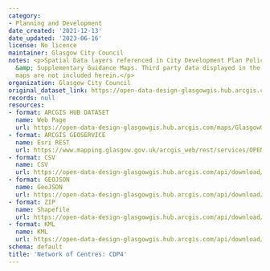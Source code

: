 ```yaml
---
category:
- Planning and Development
date_created: '2021-12-13'
date_updated: '2023-06-16'
license: No licence
maintainer: Glasgow City Council
notes: <p>Spatial Data layers referenced in City Development Plan Policy and Proposals
  &amp; Supplementary Guidance Maps. Third party data displayed in the above mentioned
  maps are not included herein.</p>
organization: Glasgow City Council
original_dataset_link: https://open-data-design-glasgowgis.hub.arcgis.com/maps/GlasgowGIS::network-of-centres-cdp4
records: null
resources:
- format: ARCGIS HUB DATASET
  name: Web Page
  url: https://open-data-design-glasgowgis.hub.arcgis.com/maps/GlasgowGIS::network-of-centres-cdp4
- format: ARCGIS GEOSERVICE
  name: Esri REST
  url: https://www.mapping.glasgow.gov.uk/arcgis_web/rest/services/OPEN_DATA/City_Development_Plan/MapServer/4
- format: CSV
  name: CSV
  url: https://open-data-design-glasgowgis.hub.arcgis.com/api/download/v1/items/05d8a63e2f934523a367d3dc5cc1aca2/csv?layers=4
- format: GEOJSON
  name: GeoJSON
  url: https://open-data-design-glasgowgis.hub.arcgis.com/api/download/v1/items/05d8a63e2f934523a367d3dc5cc1aca2/geojson?layers=4
- format: ZIP
  name: Shapefile
  url: https://open-data-design-glasgowgis.hub.arcgis.com/api/download/v1/items/05d8a63e2f934523a367d3dc5cc1aca2/shapefile?layers=4
- format: KML
  name: KML
  url: https://open-data-design-glasgowgis.hub.arcgis.com/api/download/v1/items/05d8a63e2f934523a367d3dc5cc1aca2/kml?layers=4
schema: default
title: 'Network of Centres: CDP4'
---
```

